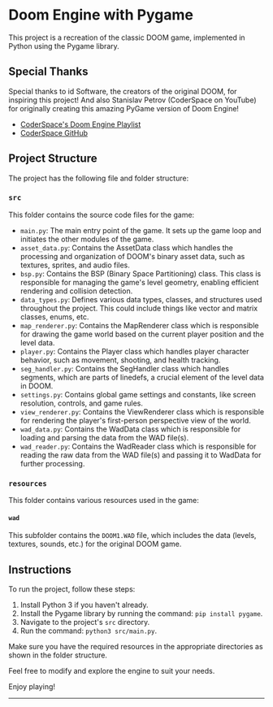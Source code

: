 # Doom Engine with Pygame

This project is a recreation of the classic DOOM game, implemented in Python using the Pygame library.

## Special Thanks

Special thanks to id Software, the creators of the original DOOM, for inspiring this project!
And also Stanislav Petrov (CoderSpace on YouTube) for originally creating this amazing PyGame version of Doom Engine!

- [CoderSpace's Doom Engine Playlist](https://www.youtube.com/playlist?list=PLi77irUVkDasNAYQPr3N8nVcJLQAlANva)
- [CoderSpace GitHub](https://github.com/StanislavPetrovV)

## Project Structure

The project has the following file and folder structure:

### `src`

This folder contains the source code files for the game:

- `main.py`: The main entry point of the game. It sets up the game loop and initiates the other modules of the game.
- `asset_data.py`: Contains the AssetData class which handles the processing and organization of DOOM's binary asset data, such as textures, sprites, and audio files.
- `bsp.py`: Contains the BSP (Binary Space Partitioning) class. This class is responsible for managing the game's level geometry, enabling efficient rendering and collision detection.
- `data_types.py`: Defines various data types, classes, and structures used throughout the project. This could include things like vector and matrix classes, enums, etc.
- `map_renderer.py`: Contains the MapRenderer class which is responsible for drawing the game world based on the current player position and the level data.
- `player.py`: Contains the Player class which handles player character behavior, such as movement, shooting, and health tracking.
- `seg_handler.py`: Contains the SegHandler class which handles segments, which are parts of linedefs, a crucial element of the level data in DOOM.
- `settings.py`: Contains global game settings and constants, like screen resolution, controls, and game rules.
- `view_renderer.py`: Contains the ViewRenderer class which is responsible for rendering the player's first-person perspective view of the world.
- `wad_data.py`: Contains the WadData class which is responsible for loading and parsing the data from the WAD file(s).
- `wad_reader.py`: Contains the WadReader class which is responsible for reading the raw data from the WAD file(s) and passing it to WadData for further processing.

### `resources`

This folder contains various resources used in the game:

#### `wad`

This subfolder contains the `DOOM1.WAD` file, which includes the data (levels, textures, sounds, etc.) for the original DOOM game.

## Instructions

To run the project, follow these steps:

1. Install Python 3 if you haven't already.
2. Install the Pygame library by running the command: `pip install pygame`.
3. Navigate to the project's `src` directory.
4. Run the command: `python3 src/main.py`.

Make sure you have the required resources in the appropriate directories as shown in the folder structure.

Feel free to modify and explore the engine to suit your needs.

Enjoy playing!

---
